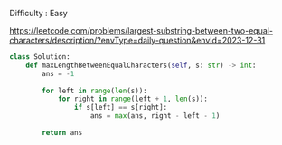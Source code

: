 Difficulty : Easy 

https://leetcode.com/problems/largest-substring-between-two-equal-characters/description/?envType=daily-question&envId=2023-12-31

```python
class Solution:
    def maxLengthBetweenEqualCharacters(self, s: str) -> int:
        ans = -1
        
        for left in range(len(s)):
            for right in range(left + 1, len(s)):
                if s[left] == s[right]:
                    ans = max(ans, right - left - 1)
        
        return ans
```
